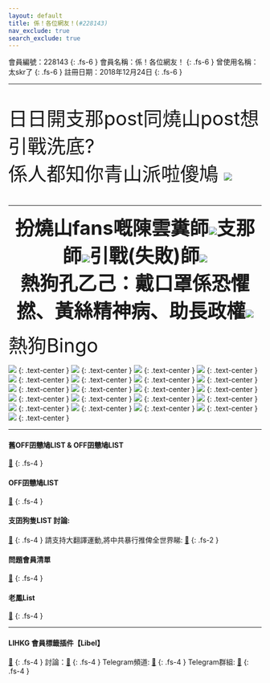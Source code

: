 ```yaml
---
layout: default
title: 係！各位網友！(#228143)
nav_exclude: true
search_exclude: true
---
```


會員編號：228143
{: .fs-6 }
會員名稱：係！各位網友！
{: .fs-6 }
曾使用名稱：太skr了
{: .fs-6 }
註冊日期：2018年12月24日
{: .fs-6 }

---

<div class="code-example" markdown="1">

<p align="center">

<p style="font-size:38px">日日開支那post同燒山post想引戰洗底?<br>係人都知你青山派啦傻鳩 <img src="https://cdn.lihkg.com/assets/faces/normal/sosad.gif" /></p>

<hr />

<p style="color:red" align="center"><b><a style="font-size:38px">扮燒山fans嘅陳雲糞師<img src="https://cdn.lihkg.com/assets/faces/pig/wail.gif" />支那師<img src="https://cdn.lihkg.com/assets/faces/pigxm/wail_r.gif" />引戰(失敗)師<img src="https://cdn.lihkg.com/assets/faces/pig/wail.gif" /><br>熱狗孔乙己：戴口罩係恐懼撚、黃絲精神病、助長政權<img src="https://cdn.lihkg.com/assets/faces/pig/mock.gif" /></a></b></p>

<a style="font-size:38px">熱狗Bingo</a>

</p>

![](https://na.cx/i/hUUAsge.jpg)
{: .text-center }
![](https://na.cx/i/E0f0ybF.png)
{: .text-center }
![](https://na.cx/i/jZwfm41.png)
{: .text-center }
![](https://na.cx/i/zCJ9rwH.png)
{: .text-center }
![](https://na.cx/i/SZcbN6U.png)
{: .text-center }
![](https://na.cx/i/O0vOfJ0.jpg)
{: .text-center }
![](https://na.cx/i/PGVnkaG.jpg)
{: .text-center }
![](https://na.cx/i/8K3j6QH.jpg)
{: .text-center }
![](https://na.cx/i/bsF24Co.jpg)
{: .text-center }
![](https://na.cx/i/bumBxw9.png)
{: .text-center }
![](https://na.cx/i/Gbfbmqv.png)
{: .text-center }
![](https://na.cx/i/Ec3Rf7Z.jpg)
{: .text-center }
![](https://na.cx/i/PjOawGh.jpg)
{: .text-center }
![](https://na.cx/i/nBxbf7X.jpg)
{: .text-center }
![](https://na.cx/i/MciawGi.jpg)
{: .text-center }
![](https://na.cx/i/jRFcK1j.jpg)
{: .text-center }
![](https://na.cx/i/H2usLUF.jpg)
{: .text-center }
![](https://na.cx/i/6DoqPKE.jpg)
{: .text-center }
![](https://na.cx/i/hVWcuKE.png)
{: .text-center }
![](https://na.cx/i/VnJiqhZ.png)
{: .text-center }
![](https://na.cx/i/T3nvgpE.jpg)
{: .text-center }

</div>

---

#### 舊OFF囝戇鳩LIST & OFF囝戇鳩LIST 
[🔗](https://bit.ly/lihkg_on9_list)
{: .fs-4 }
#### OFF囝戇鳩LIST
[🔗](https://bit.ly/lihkg_on9_list)
{: .fs-4 }
#### 支囝狗隻LIST 討論: 
[🔗](https://lih.kg/2908480)
{: .fs-4 }
請支持大翻譯運動,將中共暴行推俾全世界睇: [🔗](https://twitter.com/tgtm_official)
{: .fs-2 }
#### 問題會員清單
[🔗](https://github.com/V4KFDgEw8T/rccnmlhnzv)
{: .fs-4 }
#### 老鳳List
[🔗](https://lihkg.com/thread/2808424)
{: .fs-4 }

---

#### LIHKG 會員標籤插件【Libel】
[🔗](https://kitce.github.io/libel)
{: .fs-4 }
討論：[🔗](https://lih.kg/2841778)
{: .fs-4 }
Telegram頻道: [🔗](https://t.me/LibelOfficialChannel)
{: .fs-4 }
Telegram群組: [🔗](https://t.me/LibelOfficialGroup)
{: .fs-4 }

